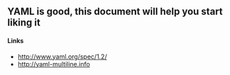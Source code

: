 ## YAML is good, this document will help you start liking it

#### Links
* http://www.yaml.org/spec/1.2/
* http://yaml-multiline.info
